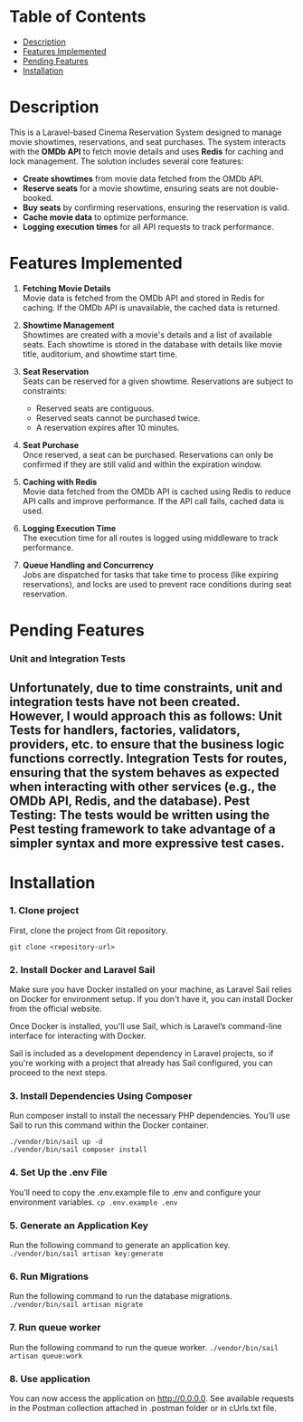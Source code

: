 # Table of Contents
- [Description](#description)
- [Features Implemented](#features-implemented)
- [Pending Features](#pending-features)
- [Installation](#installation)

# Description

This is a Laravel-based Cinema Reservation System designed to manage movie showtimes, reservations, and seat purchases. The system interacts with the **OMDb API** to fetch movie details and uses **Redis** for caching and lock management. The solution includes several core features:

- **Create showtimes** from movie data fetched from the OMDb API.
- **Reserve seats** for a movie showtime, ensuring seats are not double-booked.
- **Buy seats** by confirming reservations, ensuring the reservation is valid.
- **Cache movie data** to optimize performance.
- **Logging execution times** for all API requests to track performance.

# Features Implemented

1. **Fetching Movie Details**  
   Movie data is fetched from the OMDb API and stored in Redis for caching. If the OMDb API is unavailable, the cached data is returned.

2. **Showtime Management**  
   Showtimes are created with a movie's details and a list of available seats. Each showtime is stored in the database with details like movie title, auditorium, and showtime start time.

3. **Seat Reservation**  
   Seats can be reserved for a given showtime. Reservations are subject to constraints:
    - Reserved seats are contiguous.
    - Reserved seats cannot be purchased twice.
    - A reservation expires after 10 minutes.

4. **Seat Purchase**  
   Once reserved, a seat can be purchased. Reservations can only be confirmed if they are still valid and within the expiration window.

5. **Caching with Redis**  
   Movie data fetched from the OMDb API is cached using Redis to reduce API calls and improve performance. If the API call fails, cached data is used.

6. **Logging Execution Time**  
   The execution time for all routes is logged using middleware to track performance.

7. **Queue Handling and Concurrency**  
   Jobs are dispatched for tasks that take time to process (like expiring reservations), and locks are used to prevent race conditions during seat reservation.

# Pending Features

### Unit and Integration Tests

Unfortunately, due to time constraints, unit and integration tests have not been created. However, I would approach this as follows:
Unit Tests for handlers, factories, validators, providers, etc. to ensure that the business logic functions correctly.
Integration Tests for routes, ensuring that the system behaves as expected when interacting with other services (e.g., the OMDb API, Redis, and the database).
Pest Testing: The tests would be written using the Pest testing framework to take advantage of a simpler syntax and more expressive test cases.
---

# Installation
### 1. Clone project

First, clone the project from Git repository.

`git clone <repository-url>`

### 2. Install Docker and Laravel Sail
Make sure you have Docker installed on your machine, as Laravel Sail relies on Docker for environment setup. If you don't have it, you can install Docker from the official website.

Once Docker is installed, you'll use Sail, which is Laravel’s command-line interface for interacting with Docker.

Sail is included as a development dependency in Laravel projects, so if you're working with a project that already has Sail configured, you can proceed to the next steps.

### 3. Install Dependencies Using Composer
Run composer install to install the necessary PHP dependencies. You’ll use Sail to run this command within the Docker container.

```
./vendor/bin/sail up -d
./vendor/bin/sail composer install
```

### 4. Set Up the .env File
You’ll need to copy the .env.example file to .env and configure your environment variables.
`cp .env.example .env`

### 5. Generate an Application Key
Run the following command to generate an application key.
`./vendor/bin/sail artisan key:generate`

### 6. Run Migrations
Run the following command to run the database migrations.
`./vendor/bin/sail artisan migrate`

### 7. Run queue worker
Run the following command to run the queue worker.
`./vendor/bin/sail artisan queue:work`

### 8. Use application
You can now access the application on http://0.0.0.0. See available requests in the Postman collection attached in .postman folder or in cUrls.txt file.
